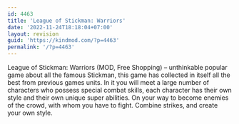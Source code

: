 ```yaml
---
id: 4463
title: 'League of Stickman: Warriors'
date: '2022-11-24T18:18:04+07:00'
layout: revision
guid: 'https://kindmod.com/?p=4463'
permalink: '/?p=4463'
---
```


League of Stickman: Warriors (MOD, Free Shopping) – unthinkable popular game about all the famous Stickman, this game has collected in itself all the best from previous games units. In it you will meet a large number of characters who possess special combat skills, each character has their own style and their own unique super abilities. On your way to become enemies of the crowd, with whom you have to fight. Combine strikes, and create your own style.